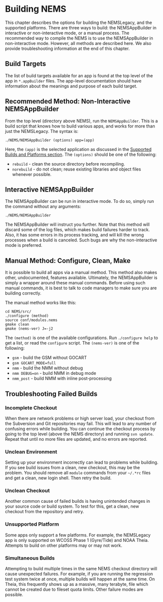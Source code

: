 <a name="building"></a>Building NEMS
==========================================

This chapter describes the options for building the NEMSLegacy, and
the supported platforms.  There are three ways to build: the
NEMSAppBuilder in interactive or non-interactive mode, or a manual
process.  The recommended way to compile the NEMS is to use the
NEMSAppBuilder in non-interactive mode.  However, all methods are
described here.  We also provide troubleshooting information at the
end of this chapter.

Build Targets
-------------

The list of build targets available for an app is found at the top
level of the app in `*.appBuilder` files.  The app-level documentation
should have information about the meanings and purpose of each build
target.

<a name="ni-appbuild"></a> Recommended Method: Non-Interactive NEMSAppBuilder
-----------------------------------------------------------------------------

From the top level (directory above NEMS), run the `NEMSAppBuilder`.
This is a build script that knows how to build various apps, and works
for more than just the NEMSLegacy.  The syntax is:

    ./NEMS/NEMSAppBuilder (options) app=(app)

Here, the `(app)` is the selected application as discussed in the
[Supported Builds and Platforms section](#supbuild).  The `(options)`
should be one of the following:

* `rebuild` - clean the source directory before recompiling.
* `norebuild` - do not clean; reuse existing libraries and object
  files whenever possible.


Interactive NEMSAppBuilder
--------------------------

The NEMSAppBuilder can be run in interactive mode.  To do so, simply
run the command without any arguments:

    ./NEMS/NEMSAppBuilder

The NEMSAppBuilder will instruct you further.  Note that this method
will discard some of the log files, which makes build failures harder
to track.  Also, it has some errors in its process tracking, and will
kill the wrong processes when a build is canceled.  Such bugs are why
the non-interactive mode is preferred.



<a name="manual-method"></a>Manual Method: Configure, Clean, Make
-----------------------------------------------------------------

It is possible to build all apps via a manual method.  This method
also makes other, undocumented, features available.  Ultimately, the
NEMSAppBuilder is simply a wrapper around these manual commands.
Before using such manual commands, it is best to talk to code managers
to make sure you are building correctly.

The manual method works like this:

    cd NEMS/src/
    ./configure (method)
    source conf/modules.nems
    gmake clean
    gmake (nems-ver) J=-j2

The `(method)` is one of the available configurations.  Run
`./configure help` to get a list, or read the `configure` script.
The `(nems-ver)` is one of the following:

* `gsm` - build the GSM without GOCART
* `gsm GOCART_MODE=full`
* `nmm` - build the NMM without debug
* `nmm DEBUG=on` - build NMM in debug mode
* `nmm_post` - build NMM with inline post-processing



Troubleshooting Failed Builds
-----------------------------

### Incomplete Checkout

When there are network problems or high server load, your checkout
from the Subversion and Git repositories may fail.  This will lead to
any number of confusing errors while building.  You can continue the
checkout process by going to the top level (above the NEMS directory) and running
`svn update`.  Repeat that until no more files are updated, and no
errors are reported.

### Unclean Environment

Setting up your environment incorrectly can lead to problems while
building.  If you see build issues from a clean, new checkout, this
may be the problem.  You should remove all `module` commands from your
`~/.*rc` files and get a clean, new login shell.  Then retry the
build.

### Unclean Checkout

Another common cause of failed builds is having unintended changes in
your source code or build system.  To test for this, get a clean, new
checkout from the repository and retry.

### Unsupported Platform

Some apps only support a few platforms.  For example, the NEMSLegacy
app is only supported on WCOSS Phase 1 (Gyre/Tide) and NOAA Theia.
Attempts to build on other platforms may or may not work.

### Simultaneous Builds

Attempting to build multiple times in the same NEMS checkout directory
will cause unexpected failures.  For example, if you are running the
regression test system twice at once, multiple builds will happen at
the same time.  On Theia, this frequently shows up as a massive, many
terabyte, file which cannot be created due to fileset quota limits.
Other failure modes are possible.







